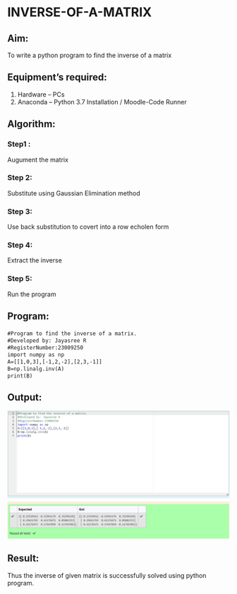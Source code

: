 # INVERSE-OF-A-MATRIX
## Aim:
To write a python program to find the inverse of a matrix
## Equipment’s required:
1. 	Hardware – PCs
2. 	Anaconda – Python 3.7 Installation / Moodle-Code Runner
## Algorithm:
### Step1 : 
Augument the matrix
### Step 2: 
Substitute using Gaussian Elimination method
### Step 3: 
Use back substitution to covert into a row echolen form
### Step 4: 
Extract the inverse
### Step 5:
Run the program
## Program:
```
#Program to find the inverse of a matrix.
#Developed by: Jayasree R
#RegisterNumber:23009250
import numpy as np
A=[[1,0,3],[-1,2,-2],[2,3,-1]]
B=np.linalg.inv(A)
print(B)

```
## Output:
![Alt text](<Inverse of a matrix.png>)

## Result:
Thus the inverse of given matrix is successfully solved using python program.

